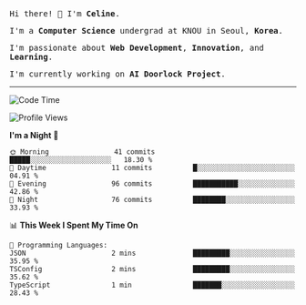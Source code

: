 <p><samp>Hi there! 👋 I'm <b>Celine</b>.</samp></p>
<p><samp>I'm a <b>Computer Science</b> undergrad at KNOU in Seoul, <b>Korea</b>.</samp></p>
<p><samp>I'm passionate about <b>Web Development</b>, <b>Innovation</b>, and <b>Learning</b>.</samp></p>
<p><samp>I'm currently working on <b>AI Doorlock Project</b>.</samp></p>
<hr>

<!--START_SECTION:celine-->
![Code Time](http://img.shields.io/badge/Code%20Time-54%20hrs%2035%20mins-blue)

![Profile Views](http://img.shields.io/badge/Profile%20Views-2-blue)

**I'm a Night 🦉** 

```text
🌞 Morning                41 commits          █████░░░░░░░░░░░░░░░░░░░░   18.30 % 
🌆 Daytime                11 commits          █░░░░░░░░░░░░░░░░░░░░░░░░   04.91 % 
🌃 Evening                96 commits          ███████████░░░░░░░░░░░░░░   42.86 % 
🌙 Night                  76 commits          ████████░░░░░░░░░░░░░░░░░   33.93 % 
```


📊 **This Week I Spent My Time On** 

```text
💬 Programming Languages: 
JSON                     2 mins              █████████░░░░░░░░░░░░░░░░   35.95 % 
TSConfig                 2 mins              █████████░░░░░░░░░░░░░░░░   35.62 % 
TypeScript               1 min               ███████░░░░░░░░░░░░░░░░░░   28.43 % 
```


<!--END_SECTION:celine-->
